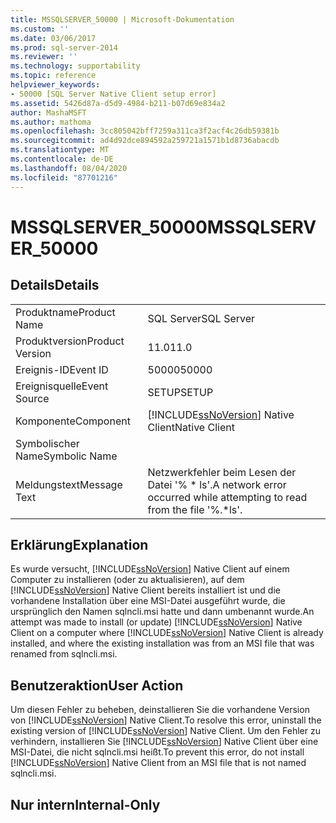 ```yaml
---
title: MSSQLSERVER_50000 | Microsoft-Dokumentation
ms.custom: ''
ms.date: 03/06/2017
ms.prod: sql-server-2014
ms.reviewer: ''
ms.technology: supportability
ms.topic: reference
helpviewer_keywords:
- 50000 [SQL Server Native Client setup error]
ms.assetid: 5426d87a-d5d9-4984-b211-b07d69e834a2
author: MashaMSFT
ms.author: mathoma
ms.openlocfilehash: 3cc805042bff7259a311ca3f2acf4c26db59381b
ms.sourcegitcommit: ad4d92dce894592a259721a1571b1d8736abacdb
ms.translationtype: MT
ms.contentlocale: de-DE
ms.lasthandoff: 08/04/2020
ms.locfileid: "87701216"
---
```

# <a name="mssqlserver_50000"></a><span data-ttu-id="c9c28-102">MSSQLSERVER_50000</span><span class="sxs-lookup"><span data-stu-id="c9c28-102">MSSQLSERVER_50000</span></span>
    
## <a name="details"></a><span data-ttu-id="c9c28-103">Details</span><span class="sxs-lookup"><span data-stu-id="c9c28-103">Details</span></span>  
  
|||  
|-|-|  
|<span data-ttu-id="c9c28-104">Produktname</span><span class="sxs-lookup"><span data-stu-id="c9c28-104">Product Name</span></span>|<span data-ttu-id="c9c28-105">SQL Server</span><span class="sxs-lookup"><span data-stu-id="c9c28-105">SQL Server</span></span>|  
|<span data-ttu-id="c9c28-106">Produktversion</span><span class="sxs-lookup"><span data-stu-id="c9c28-106">Product Version</span></span>|<span data-ttu-id="c9c28-107">11.0</span><span class="sxs-lookup"><span data-stu-id="c9c28-107">11.0</span></span>|  
|<span data-ttu-id="c9c28-108">Ereignis-ID</span><span class="sxs-lookup"><span data-stu-id="c9c28-108">Event ID</span></span>|<span data-ttu-id="c9c28-109">50000</span><span class="sxs-lookup"><span data-stu-id="c9c28-109">50000</span></span>|  
|<span data-ttu-id="c9c28-110">Ereignisquelle</span><span class="sxs-lookup"><span data-stu-id="c9c28-110">Event Source</span></span>|<span data-ttu-id="c9c28-111">SETUP</span><span class="sxs-lookup"><span data-stu-id="c9c28-111">SETUP</span></span>|  
|<span data-ttu-id="c9c28-112">Komponente</span><span class="sxs-lookup"><span data-stu-id="c9c28-112">Component</span></span>|[!INCLUDE[ssNoVersion](../../includes/ssnoversion-md.md)] <span data-ttu-id="c9c28-113">Native Client</span><span class="sxs-lookup"><span data-stu-id="c9c28-113">Native Client</span></span>|  
|<span data-ttu-id="c9c28-114">Symbolischer Name</span><span class="sxs-lookup"><span data-stu-id="c9c28-114">Symbolic Name</span></span>||  
|<span data-ttu-id="c9c28-115">Meldungstext</span><span class="sxs-lookup"><span data-stu-id="c9c28-115">Message Text</span></span>|<span data-ttu-id="c9c28-116">Netzwerkfehler beim Lesen der Datei '% \* ls'.</span><span class="sxs-lookup"><span data-stu-id="c9c28-116">A network error occurred while attempting to read from the file '%.\*ls'.</span></span>|  
  
## <a name="explanation"></a><span data-ttu-id="c9c28-117">Erklärung</span><span class="sxs-lookup"><span data-stu-id="c9c28-117">Explanation</span></span>  
 <span data-ttu-id="c9c28-118">Es wurde versucht, [!INCLUDE[ssNoVersion](../../includes/ssnoversion-md.md)] Native Client auf einem Computer zu installieren (oder zu aktualisieren), auf dem [!INCLUDE[ssNoVersion](../../includes/ssnoversion-md.md)] Native Client bereits installiert ist und die vorhandene Installation über eine MSI-Datei ausgeführt wurde, die ursprünglich den Namen sqlncli.msi hatte und dann umbenannt wurde.</span><span class="sxs-lookup"><span data-stu-id="c9c28-118">An attempt was made to install (or update) [!INCLUDE[ssNoVersion](../../includes/ssnoversion-md.md)] Native Client on a computer where [!INCLUDE[ssNoVersion](../../includes/ssnoversion-md.md)] Native Client is already installed, and where the existing installation was from an MSI file that was renamed from sqlncli.msi.</span></span>  
  
## <a name="user-action"></a><span data-ttu-id="c9c28-119">Benutzeraktion</span><span class="sxs-lookup"><span data-stu-id="c9c28-119">User Action</span></span>  
 <span data-ttu-id="c9c28-120">Um diesen Fehler zu beheben, deinstallieren Sie die vorhandene Version von [!INCLUDE[ssNoVersion](../../includes/ssnoversion-md.md)] Native Client.</span><span class="sxs-lookup"><span data-stu-id="c9c28-120">To resolve this error, uninstall the existing version of [!INCLUDE[ssNoVersion](../../includes/ssnoversion-md.md)] Native Client.</span></span> <span data-ttu-id="c9c28-121">Um den Fehler zu verhindern, installieren Sie [!INCLUDE[ssNoVersion](../../includes/ssnoversion-md.md)] Native Client über eine MSI-Datei, die nicht sqlncli.msi heißt.</span><span class="sxs-lookup"><span data-stu-id="c9c28-121">To prevent this error, do not install [!INCLUDE[ssNoVersion](../../includes/ssnoversion-md.md)] Native Client from an MSI file that is not named sqlncli.msi.</span></span>  
  
## <a name="internal-only"></a><span data-ttu-id="c9c28-122">Nur intern</span><span class="sxs-lookup"><span data-stu-id="c9c28-122">Internal-Only</span></span>  
  

